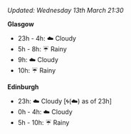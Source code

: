 *Updated: Wednesday 13th March 21:30*

**Glasgow**

* 23h - 4h: :cloud: Cloudy
* 5h - 8h: :umbrella: Rainy
* 9h: :cloud: Cloudy
* 10h: :umbrella: Rainy

**Edinburgh**

* 23h: :cloud: Cloudy [:cyclone:(:cloud:) as of 23h]
* 0h - 4h: :cloud: Cloudy
* 5h - 10h: :umbrella: Rainy
